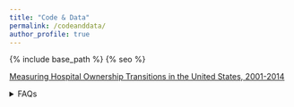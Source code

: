```yaml
---
title: "Code & Data"
permalink: /codeanddata/
author_profile: true
---
```


{% include base_path %}
{% seo %}

<a href="https://github.com/stuartcraig/aha_marketstructure">Measuring Hospital Ownership Transitions in the United States, 2001-2014</a>

<details>
<summary>FAQs</summary>
<br>
<p style="font-size:0.8em">Coming soon....
<br>
- How do I identify ownership transitions in the data? 
- What is a ''parent ID?''

</p>
</details>

